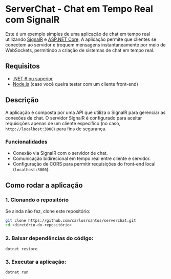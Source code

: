 # ServerChat - Chat em Tempo Real com SignalR

Este é um exemplo simples de uma aplicação de chat em tempo real utilizando [SignalR](https://dotnet.microsoft.com/apps/aspnet/signalr) e [ASP.NET Core](https://dotnet.microsoft.com/apps/aspnet). A aplicação permite que clientes se conectem ao servidor e troquem mensagens instantaneamente por meio de WebSockets, permitindo a criação de sistemas de chat em tempo real.

## Requisitos

- [.NET 6 ou superior](https://dotnet.microsoft.com/download)
- [Node.js](https://nodejs.org/) (caso você queira testar com um cliente front-end)

## Descrição

A aplicação é composta por uma API que utiliza o SignalR para gerenciar as conexões de chat. O servidor SignalR é configurado para aceitar requisições apenas de um cliente específico (no caso, `http://localhost:3000`) para fins de segurança.

### Funcionalidades

- Conexão via SignalR com o servidor de chat.
- Comunicação bidirecional em tempo real entre cliente e servidor.
- Configuração de CORS para permitir requisições do front-end local (`localhost:3000`).

## Como rodar a aplicação

### 1. Clonando o repositório

Se ainda não fez, clone este repositório:

```bash
git clone https://github.com/carlosrsantos/serverchat.git
cd <diretório-do-repositório>
```

### 2. Baixar dependências do código:

```
dotnet restore
```

### 3. Executar a aplicação:

```
dotnet run
```

